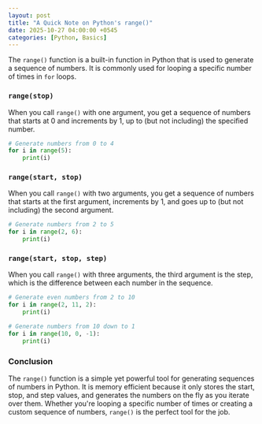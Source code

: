```yaml
---
layout: post
title: "A Quick Note on Python's range()"
date: 2025-10-27 04:00:00 +0545
categories: [Python, Basics]
---
```


The `range()` function is a built-in function in Python that is used to generate a sequence of numbers. It is commonly used for looping a specific number of times in `for` loops.

### `range(stop)`

When you call `range()` with one argument, you get a sequence of numbers that starts at 0 and increments by 1, up to (but not including) the specified number.

```python
# Generate numbers from 0 to 4
for i in range(5):
    print(i)
```

### `range(start, stop)`

When you call `range()` with two arguments, you get a sequence of numbers that starts at the first argument, increments by 1, and goes up to (but not including) the second argument.

```python
# Generate numbers from 2 to 5
for i in range(2, 6):
    print(i)
```

### `range(start, stop, step)`

When you call `range()` with three arguments, the third argument is the step, which is the difference between each number in the sequence.

```python
# Generate even numbers from 2 to 10
for i in range(2, 11, 2):
    print(i)

# Generate numbers from 10 down to 1
for i in range(10, 0, -1):
    print(i)
```

### Conclusion

The `range()` function is a simple yet powerful tool for generating sequences of numbers in Python. It is memory efficient because it only stores the start, stop, and step values, and generates the numbers on the fly as you iterate over them. Whether you're looping a specific number of times or creating a custom sequence of numbers, `range()` is the perfect tool for the job.
